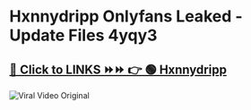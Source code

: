 
 # Hxnnydripp Onlyfans Leaked - Update Files 4yqy3

## <h2><a href="https://clipsfans.com/Hxnnydripp&ref=git">🔗 Click to LINKS ⏩⏩ 👉 🟢 Hxnnydripp </a></h2>

<a href="https://clipsfans.com/Hxnnydripp&ref=git" rel="nofollow" data-target="animated-image.originalLink"><img src="https://i.ibb.co.com/xMMVF88/686577567.gif" alt="Viral Video Original" style="max-width: 100%; display: inline-block;" data-target="animated-image.originalImage"></a>

